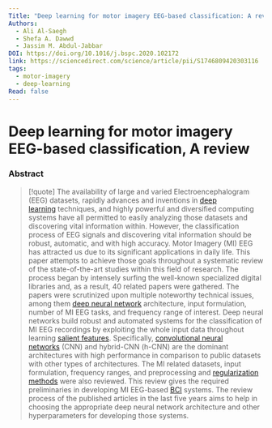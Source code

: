 ```yaml
---
Title: "Deep learning for motor imagery EEG-based classification: A review"
Authors:
  - Ali Al-Saegh
  - Shefa A. Dawwd
  - Jassim M. Abdul-Jabbar
DOI: https://doi.org/10.1016/j.bspc.2020.102172
link: https://sciencedirect.com/science/article/pii/S1746809420303116
tags:
  - motor-imagery
  - deep-learning
Read: false
---
```


# Deep learning for motor imagery EEG-based classification, A review

### Abstract
>[!quote] The availability of large and varied Electroencephalogram (EEG) datasets, rapidly advances and inventions in [deep learning](https://www.sciencedirect.com/topics/engineering/deep-learning "Learn more about deep learning from ScienceDirect's AI-generated Topic Pages") techniques, and highly powerful and diversified computing systems have all permitted to easily analyzing those datasets and discovering vital information within. However, the classification process of EEG signals and discovering vital information should be robust, automatic, and with high accuracy. Motor Imagery (MI) EEG has attracted us due to its significant applications in daily life. This paper attempts to achieve those goals throughout a systematic review of the state-of-the-art studies within this field of research. The process began by intensely surfing the well-known specialized digital libraries and, as a result, 40 related papers were gathered. The papers were scrutinized upon multiple noteworthy technical issues, among them [deep neural network](https://www.sciencedirect.com/topics/engineering/deep-neural-network "Learn more about deep neural network from ScienceDirect's AI-generated Topic Pages") architecture, input formulation, number of MI EEG tasks, and frequency range of interest. Deep neural networks build robust and automated systems for the classification of MI EEG recordings by exploiting the whole input data throughout learning [salient features](https://www.sciencedirect.com/topics/engineering/salient-feature "Learn more about salient features from ScienceDirect's AI-generated Topic Pages"). Specifically, [convolutional neural networks](https://www.sciencedirect.com/topics/engineering/convolutional-neural-network "Learn more about convolutional neural networks from ScienceDirect's AI-generated Topic Pages") (CNN) and hybrid-CNN (h-CNN) are the dominant architectures with high performance in comparison to public datasets with other types of architectures. The MI related datasets, input formulation, frequency ranges, and preprocessing and [regularization methods](https://www.sciencedirect.com/topics/engineering/regularization-method "Learn more about regularization methods from ScienceDirect's AI-generated Topic Pages") were also reviewed. This review gives the required preliminaries in developing MI EEG-based [BCI](https://www.sciencedirect.com/topics/engineering/brain-computer-interface "Learn more about BCI from ScienceDirect's AI-generated Topic Pages") systems. The review process of the published articles in the last five years aims to help in choosing the appropriate deep neural network architecture and other hyperparameters for developing those systems.

